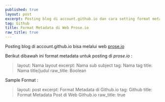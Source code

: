```yaml
---
published: true
layout: post
excerpt: Posting blog di account.github.io dan cara setting format metadata di prose.io
tag: Github
title: Format Metadata di Web Prose.io
raw_title: true
---
```

Posting blog di account.github.io bisa melalui web <a href="https://prose.io/" 				
     title="openssl">prose.io</a>

Berikut dibawah ini format metadata untuk posting di *prose.io* :
>	layout: Nama layout 
	excerpt: Nama sub subject 
	tag: Nama tag 
	title: Nama title/judul 
	raw_title: Boolean 

Sample Format :
>	layout: post
	excerpt: Format Metadata di Github.io
	tag: Github
	title: Format Metadata Post di Web Github.io
	raw_title: true
